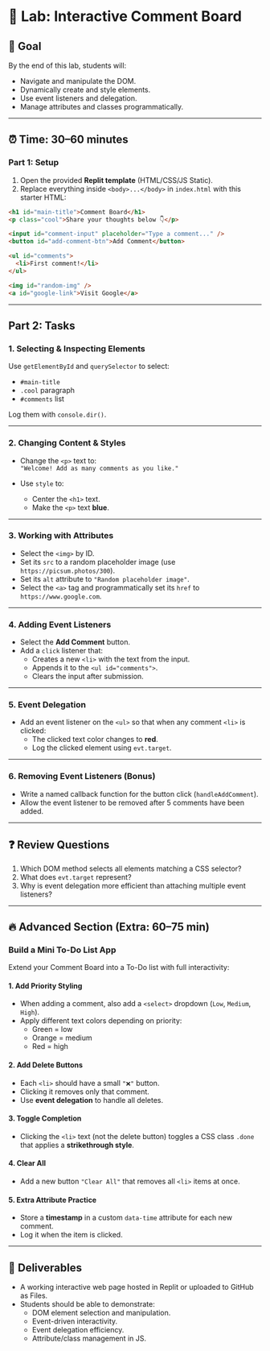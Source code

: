 # 🧪 Lab: Interactive Comment Board

## 🎯 Goal

By the end of this lab, students will:

- Navigate and manipulate the DOM.
- Dynamically create and style elements.
- Use event listeners and delegation.
- Manage attributes and classes programmatically.

---

## ⏰ Time: 30–60 minutes

### Part 1: Setup

1. Open the provided **Replit template** (HTML/CSS/JS Static).
2. Replace everything inside `<body>...</body>` in `index.html` with this starter HTML:

```html
<h1 id="main-title">Comment Board</h1>
<p class="cool">Share your thoughts below 👇</p>

<input id="comment-input" placeholder="Type a comment..." />
<button id="add-comment-btn">Add Comment</button>

<ul id="comments">
  <li>First comment!</li>
</ul>

<img id="random-img" />
<a id="google-link">Visit Google</a>
```

---

## Part 2: Tasks

### 1. Selecting & Inspecting Elements

Use `getElementById` and `querySelector` to select:

- `#main-title`
- `.cool` paragraph
- `#comments` list

Log them with `console.dir()`.

---

### 2. Changing Content & Styles

- Change the `<p>` text to:  
  `"Welcome! Add as many comments as you like."`

- Use `style` to:
  - Center the `<h1>` text.
  - Make the `<p>` text **blue**.

---

### 3. Working with Attributes

- Select the `<img>` by ID.
- Set its `src` to a random placeholder image (use `https://picsum.photos/300`).
- Set its `alt` attribute to `"Random placeholder image"`.
- Select the `<a>` tag and programmatically set its `href` to `https://www.google.com`.

---

### 4. Adding Event Listeners

- Select the **Add Comment** button.
- Add a `click` listener that:
  - Creates a new `<li>` with the text from the input.
  - Appends it to the `<ul id="comments">`.
  - Clears the input after submission.

---

### 5. Event Delegation

- Add an event listener on the `<ul>` so that when any comment `<li>` is clicked:
  - The clicked text color changes to **red**.
  - Log the clicked element using `evt.target`.

---

### 6. Removing Event Listeners (Bonus)

- Write a named callback function for the button click (`handleAddComment`).
- Allow the event listener to be removed after 5 comments have been added.

---

## ❓ Review Questions

1. Which DOM method selects all elements matching a CSS selector?
2. What does `evt.target` represent?
3. Why is event delegation more efficient than attaching multiple event listeners?

---

## 🔥 Advanced Section (Extra: 60–75 min)

### Build a Mini To-Do List App

Extend your Comment Board into a To-Do list with full interactivity:

#### 1. Add Priority Styling

- When adding a comment, also add a `<select>` dropdown (`Low`, `Medium`, `High`).
- Apply different text colors depending on priority:
  - Green = low
  - Orange = medium
  - Red = high

#### 2. Add Delete Buttons

- Each `<li>` should have a small `"❌"` button.
- Clicking it removes only that comment.
- Use **event delegation** to handle all deletes.

#### 3. Toggle Completion

- Clicking the `<li>` text (not the delete button) toggles a CSS class `.done` that applies a **strikethrough style**.

#### 4. Clear All

- Add a new button `"Clear All"` that removes all `<li>` items at once.

#### 5. Extra Attribute Practice

- Store a **timestamp** in a custom `data-time` attribute for each new comment.
- Log it when the item is clicked.

---

## 📝 Deliverables

- A working interactive web page hosted in Replit or uploaded to GitHub as Files.
- Students should be able to demonstrate:
  - DOM element selection and manipulation.
  - Event-driven interactivity.
  - Event delegation efficiency.
  - Attribute/class management in JS.
